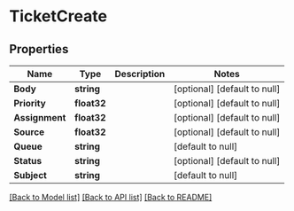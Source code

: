 # TicketCreate

## Properties
Name | Type | Description | Notes
------------ | ------------- | ------------- | -------------
**Body** | **string** |  | [optional] [default to null]
**Priority** | **float32** |  | [optional] [default to null]
**Assignment** | **float32** |  | [optional] [default to null]
**Source** | **float32** |  | [optional] [default to null]
**Queue** | **string** |  | [default to null]
**Status** | **string** |  | [optional] [default to null]
**Subject** | **string** |  | [default to null]

[[Back to Model list]](../README.md#documentation-for-models) [[Back to API list]](../README.md#documentation-for-api-endpoints) [[Back to README]](../README.md)


